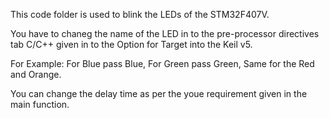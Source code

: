 This code folder is used to blink the LEDs of the STM32F407V.

You have to chaneg the name of the LED in to the pre-processor directives tab C/C++ given in to the Option for Target into the Keil v5.

For Example:
  For Blue pass Blue, For Green pass Green, Same for the Red and Orange.
  
You can change the delay time as per the youe requirement given in the main function.

